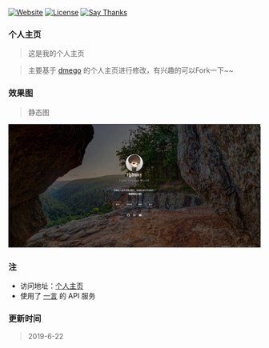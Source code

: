 [![Website](https://img.shields.io/website-up-down-green-red/http/i.dmego.me.svg)](http://i.dmego.me/)
[![License](https://img.shields.io/github/license/dmego/home.github.io.svg)](/LICENSE)
[![Say Thanks](https://img.shields.io/badge/Say-Thanks!-1EAEDB.svg)](https://saythanks.io/to/dmego)

### 个人主页
>这是我的个人主页

>主要基于 [dmego](https://i.dmego.me/) 的个人主页进行修改，有兴趣的可以Fork一下~~


### 效果图

>静态图

![主页PNG](./img/home.png)

### 注

- 访问地址：[个人主页](http://tgdwcj.github.io/)
- 使用了 [一言](http://hitokoto.cn/) 的 API 服务

### 更新时间

>2019-6-22
